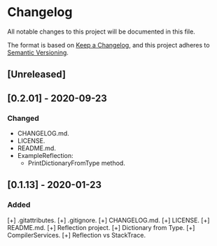 # Changelog
All notable changes to this project will be documented in this file.

The format is based on [Keep a Changelog](https://keepachangelog.com/en/1.0.0/),
and this project adheres to [Semantic Versioning](https://semver.org/spec/v2.0.0.html).

## [Unreleased]

## [0.2.01] - 2020-09-23
### Changed
- CHANGELOG.md.
- LICENSE.
- README.md.
- ExampleReflection:
  - PrintDictionaryFromType method.

## [0.1.13] - 2020-01-23
### Added
  [+] .gitattributes.
  [+] .gitignore.
  [+] CHANGELOG.md.
  [+] LICENSE.
  [+] README.md.
  [+] Reflection project.
    [+] Dictionary from Type.
    [+] CompilerServices.
    [+] Reflection vs StackTrace.
